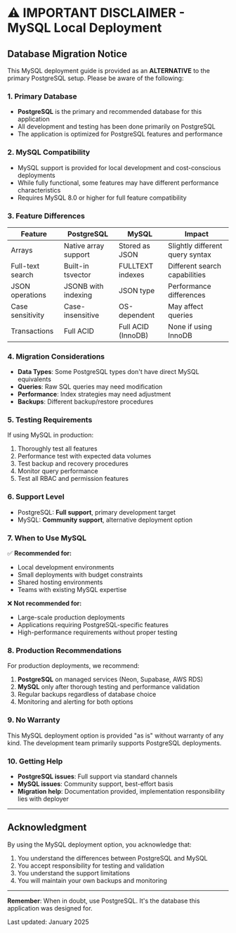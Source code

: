 # ⚠️ IMPORTANT DISCLAIMER - MySQL Local Deployment

## Database Migration Notice

This MySQL deployment guide is provided as an **ALTERNATIVE** to the primary PostgreSQL setup. Please be aware of the following:

### 1. Primary Database
- **PostgreSQL** is the primary and recommended database for this application
- All development and testing has been done primarily on PostgreSQL
- The application is optimized for PostgreSQL features and performance

### 2. MySQL Compatibility
- MySQL support is provided for local development and cost-conscious deployments
- While fully functional, some features may have different performance characteristics
- Requires MySQL 8.0 or higher for full feature compatibility

### 3. Feature Differences

| Feature | PostgreSQL | MySQL | Impact |
|---------|-----------|--------|--------|
| Arrays | Native array support | Stored as JSON | Slightly different query syntax |
| Full-text search | Built-in tsvector | FULLTEXT indexes | Different search capabilities |
| JSON operations | JSONB with indexing | JSON type | Performance differences |
| Case sensitivity | Case-insensitive | OS-dependent | May affect queries |
| Transactions | Full ACID | Full ACID (InnoDB) | None if using InnoDB |

### 4. Migration Considerations
- **Data Types**: Some PostgreSQL types don't have direct MySQL equivalents
- **Queries**: Raw SQL queries may need modification
- **Performance**: Index strategies may need adjustment
- **Backups**: Different backup/restore procedures

### 5. Testing Requirements
If using MySQL in production:
1. Thoroughly test all features
2. Performance test with expected data volumes
3. Test backup and recovery procedures
4. Monitor query performance
5. Test all RBAC and permission features

### 6. Support Level
- PostgreSQL: **Full support**, primary development target
- MySQL: **Community support**, alternative deployment option

### 7. When to Use MySQL
✅ **Recommended for:**
- Local development environments
- Small deployments with budget constraints
- Shared hosting environments
- Teams with existing MySQL expertise

❌ **Not recommended for:**
- Large-scale production deployments
- Applications requiring PostgreSQL-specific features
- High-performance requirements without proper testing

### 8. Production Recommendations
For production deployments, we recommend:
1. **PostgreSQL** on managed services (Neon, Supabase, AWS RDS)
2. **MySQL** only after thorough testing and performance validation
3. Regular backups regardless of database choice
4. Monitoring and alerting for both options

### 9. No Warranty
This MySQL deployment option is provided "as is" without warranty of any kind. The development team primarily supports PostgreSQL deployments.

### 10. Getting Help
- **PostgreSQL issues**: Full support via standard channels
- **MySQL issues**: Community support, best-effort basis
- **Migration help**: Documentation provided, implementation responsibility lies with deployer

---

## Acknowledgment

By using the MySQL deployment option, you acknowledge that:
1. You understand the differences between PostgreSQL and MySQL
2. You accept responsibility for testing and validation
3. You understand the support limitations
4. You will maintain your own backups and monitoring

---

**Remember**: When in doubt, use PostgreSQL. It's the database this application was designed for.

Last updated: January 2025
